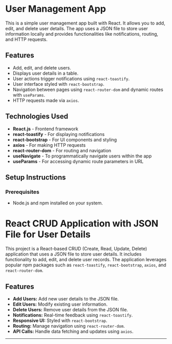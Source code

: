 # User Management App

This is a simple user management app built with React. It allows you to add, edit, and delete user details. The app uses a JSON file to store user information locally and provides functionalities like notifications, routing, and HTTP requests.

## Features
- Add, edit, and delete users.
- Displays user details in a table.
- User actions trigger notifications using `react-toastify`.
- User interface styled with `react-bootstrap`.
- Navigation between pages using `react-router-dom` and dynamic routes with `useParams`.
- HTTP requests made via `axios`.

## Technologies Used
- **React.js** - Frontend framework
- **react-toastify** - For displaying notifications
- **react-bootstrap** - For UI components and styling
- **axios** - For making HTTP requests
- **react-router-dom** - For routing and navigation
- **useNavigate** - To programmatically navigate users within the app
- **useParams** - For accessing dynamic route parameters in URL

## Setup Instructions

### Prerequisites
- Node.js and npm installed on your system.
# React CRUD Application with JSON File for User Details

This project is a React-based CRUD (Create, Read, Update, Delete) application that uses a JSON file to store user details. It includes functionality to add, edit, and delete user records. The application leverages popular npm packages such as `react-toastify`, `react-bootstrap`, `axios`, and `react-router-dom`.

## Features

- **Add Users:** Add new user details to the JSON file.
- **Edit Users:** Modify existing user information.
- **Delete Users:** Remove user details from the JSON file.
- **Notifications:** Real-time feedback using `react-toastify`.
- **Responsive UI:** Styled with `react-bootstrap`.
- **Routing:** Manage navigation using `react-router-dom`.
- **API Calls:** Handle data fetching and updates using `axios`.

---

